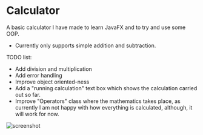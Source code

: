 # Calculator
A basic calculator I have made to learn JavaFX and to try and use some OOP.

- Currently only supports simple addition and subtraction.

TODO list:
- Add division and multiplication
- Add error handling
- Improve object oriented-ness
- Add a "running calculation" text box which shows the calculation carried out so far.
- Improve "Operators" class where the mathematics takes place, as currently I am not happy with how everything is calculated, although, it will work for now.

![screenshot](https://cdn.upload.systems/uploads/Ma7XCof0.png)
